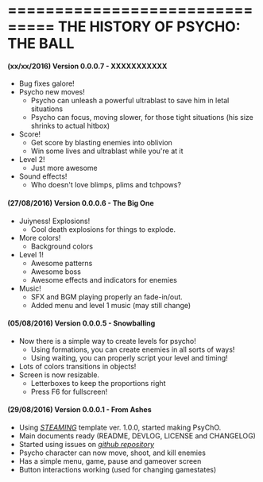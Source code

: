 ===============================
THE HISTORY OF PSYCHO: THE BALL
===============================

#### (xx/xx/2016) Version 0.0.0.7    -  XXXXXXXXXXX

- Bug fixes galore!
- Psycho new moves!
    - Psycho can unleash a powerful ultrablast to save him in letal situations
    - Psycho can focus, moving slower, for those tight situations (his size shrinks to actual hitbox)
- Score!
    - Get score by blasting enemies into oblivion
    - Win some lives and ultrablast while you're at it
- Level 2!
    - Just more awesome
- Sound effects!
    - Who doesn't love blimps, plims and tchpows?

#### (27/08/2016) Version 0.0.0.6    -  The Big One
- Juiyness! Explosions!
    - Cool death explosions for things to explode.
- More colors!
    - Background colors
- Level 1!
    - Awesome patterns
    - Awesome boss
    - Awesome effects and indicators for enemies
- Music!
    - SFX and BGM playing properly an fade-in/out.
    - Added menu and level 1 music (may still change)
#### (05/08/2016) Version 0.0.0.5    -  Snowballing

- Now there is a simple way to create levels for psycho!
    - Using formations, you can create enemies in all sorts of ways!
    - Using waiting, you can properly script your level and timing!
- Lots of colors transitions in objects!
- Screen is now resizable.
    - Letterboxes to keep the proportions right
    - Press F6 for fullscreen!

#### (29/08/2016) Version 0.0.0.1    -  From Ashes

- Using [*STEAMING*](https://github.com/uspgamedev/STEAMING) template ver. 1.0.0, started making PsyChO.
- Main documents ready (README, DEVLOG, LICENSE and CHANGELOG)
- Started using issues on [*github repository*](https://github.com/uspgamedev/Project-Telos)
- Psycho character can now move, shoot, and kill enemies
- Has a simple menu, game, pause and gameover screen
- Button interactions working (used for changing gamestates)
